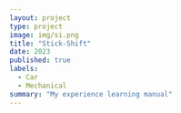 ```yaml
---
layout: project
type: project
image: img/si.png
title: "Stick-Shift"
date: 2023
published: true
labels:
  - Car
  - Mechanical
summary: "My experience learning manual"
---
```




```cpp

```
